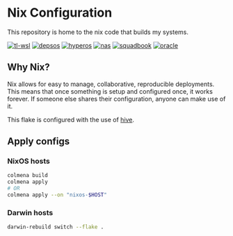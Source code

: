 # Nix Configuration

This repository is home to the nix code that builds my systems.

<!-- Disable octoprint for now -->
<!-- [![octoprint](https://img.shields.io/cirrus/github/truelecter/hive?label=octoprint&logo=nixos&logoColor=white&task=Build%20octoprint)][octoprint] -->

[![tl-wsl](https://img.shields.io/github/actions/workflow/status/truelecter/hive/build-tl-wsl.yaml?event=push&logo=nixos&logoColor=white&label=tl-wsl)][tl-wsl]
[![depsos](https://img.shields.io/github/actions/workflow/status/truelecter/hive/build-depsos.yaml?event=push&logo=nixos&logoColor=white&label=depsos)][depsos]
[![hyperos](https://img.shields.io/github/actions/workflow/status/truelecter/hive/build-hyperos.yaml?event=push&logo=nixos&logoColor=white&label=hyperos)][hyperos]
[![nas](https://img.shields.io/github/actions/workflow/status/truelecter/hive/build-nas.yaml?event=push&logo=nixos&logoColor=white&label=nas)][nas]
[![squadbook](https://img.shields.io/cirrus/github/truelecter/hive?label=squadbook&logo=nixos&logoColor=white&task=Build%20squadbook)][squadbook]
[![oracle](https://img.shields.io/cirrus/github/truelecter/hive?label=oracle&logo=nixos&logoColor=white&task=Build%20oracle)][oracle]

## Why Nix?

Nix allows for easy to manage, collaborative, reproducible deployments. This means that once something is setup and configured once, it works forever. If someone else shares their configuration, anyone can make use of it.

This flake is configured with the use of [hive][hive].

## Apply configs

### NixOS hosts

```bash
colmena build
colmena apply
# OR
colmena apply --on "nixos-$HOST"
```

### Darwin hosts

```bash
darwin-rebuild switch --flake .
```

[hive]: https://github.com/divnix/hive

<!-- [octoprint]: <https://cirrus-ci.com/github/truelecter/infra/> -->
<!-- GitHub Actions -->

[tl-wsl]: https://github.com/truelecter/hive/actions/workflows/build-tl-wsl.yaml
[depsos]: https://github.com/truelecter/hive/actions/workflows/build-depsos.yaml
[hyperos]: https://github.com/truelecter/hive/actions/workflows/build-hyperos.yaml
[nas]: https://github.com/truelecter/hive/actions/workflows/build-nas.yaml

<!-- CirrusCI -->

[oracle]: https://cirrus-ci.com/github/truelecter/hive/
[squadbook]: https://cirrus-ci.com/github/truelecter/hive/
